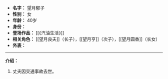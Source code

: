 
- **名字：** 望月郁子
- **性别：** 女
- **年龄：** 40岁
- **身份：** 
- **登场作品：** [[《汽油生活》]]
- **相关角色：** [[望月良夫]]（长子），[[望月亨]]（次子），[[望月圆香]]（长女）
- **外表：** 

---

**介绍：** 

1. 丈夫因交通事故去世。
